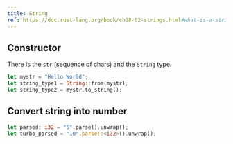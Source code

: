 ```yaml
---
title: String
ref: https://doc.rust-lang.org/book/ch08-02-strings.html#what-is-a-string
---
```


## Constructor

There is the `str` (sequence of chars) and the `String` type.

```rust
let mystr = "Hello World";
let string_type1 = String::from(mystr);
let string_type2 = mystr.to_string();
```

## Convert string into number

```rust
let parsed: i32 = "5".parse().unwrap();
let turbo_parsed = "10".parse::<i32>().unwrap();
```
